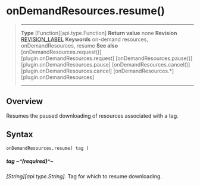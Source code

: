 # onDemandResources.resume()

> --------------------- ------------------------------------------------------------------------------------------
> __Type__              [Function][api.type.Function]
> __Return value__      none
> __Revision__          [REVISION_LABEL](REVISION_URL)
> __Keywords__          on-demand resources, onDemandResources, resume
> __See also__          [onDemandResources.request()][plugin.onDemandResources.request]
>						[onDemandResources.pause()][plugin.onDemandResources.pause]
>						[onDemandResources.cancel()][plugin.onDemandResources.cancel]
>                       [onDemandResources.*][plugin.onDemandResources]
> --------------------- ------------------------------------------------------------------------------------------


## Overview

Resumes the paused downloading of resources associated with a tag.


## Syntax

	onDemandResources.resume( tag )

##### tag ~^(required)^~
_[String][api.type.String]._ Tag for which to resume downloading.

